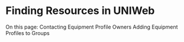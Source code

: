 # Finding Resources in UNIWeb

On this page: Contacting Equipment Profile Owners Adding Equipment Profiles to Groups

